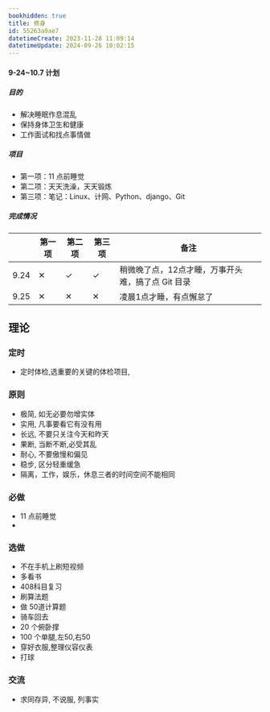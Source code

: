 ```yaml
---
bookhidden: true
title: 修身
id: 55263a9ae7
datetimeCreate: 2023-11-28 11:09:14
datetimeUpdate: 2024-09-26 10:02:15
---
```


#### 9-24~10.7 计划

##### 目的

- 解决睡眠作息混乱
- 保持身体卫生和健康
- 工作面试和找点事情做
##### 项目
- 第一项：11 点前睡觉
- 第二项：天天洗澡，天天锻炼
- 第三项：笔记：Linux、计网、Python、django、Git

##### 完成情况
|  | 第一项 | 第二项 | 第三项 | 备注 |
| --- | --- | --- | --- | --- |
| 9.24 | ✕ | ✓ | ✓ | 稍微晚了点，12点才睡，万事开头难，搞了点 Git 目录 |
| 9.25 | ✕ | ✕ | ✕ | 凌晨1点才睡，有点懈怠了 |


## 理论
### 定时
- 定时体检,选重要的关键的体检项目,
### 原则
- 极简, 如无必要勿增实体
- 实用, 凡事要看它有没有用
- 长远, 不要只关注今天和昨天
- 果断, 当断不断,必受其乱
- 耐心, 不要傲慢和偏见
- 稳步, 区分轻重缓急 
- 隔离，工作，娱乐，休息三者的时间空间不能相同

### 必做
- 11 点前睡觉
- 
### 选做

- 不在手机上刷短视频
- 多看书
- 408科目复习
- 刷算法题
- 做 50道计算题
- 骑车回去
- 20 个俯卧撑
- 100 个单腿,左50,右50
- 穿好衣服,整理仪容仪表
- 打球

### 交流
- 求同存异, 不说服, 列事实

